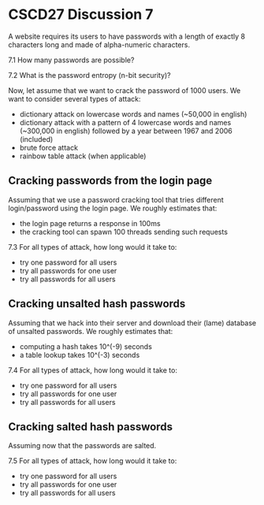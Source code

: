 # CSCD27 Discussion 7

A website requires its users to have passwords with a length of exactly 8 characters long and made of alpha-numeric characters.

7.1 How many passwords are possible?

7.2 What is the password entropy (n-bit security)?

Now, let assume that we want to crack the password of 1000 users. We want to consider several types of attack:

- dictionary attack on lowercase words and names (~50,000 in english)
- dictionary attack with a pattern of 4 lowercase words and names (~300,000 in english) followed by a year between 1967 and 2006 (included)
- brute force attack
- rainbow table attack (when applicable)

## Cracking passwords from the login page

Assuming that we use a password cracking tool that tries different login/password using the login page. We roughly estimates that:

- the login page returns a response in 100ms
- the cracking tool can spawn 100 threads sending such requests

7.3 For all types of attack, how long would it take to:

- try one password for all users
- try all passwords for one user
- try all passwords for all users

## Cracking unsalted hash passwords

Assuming that we hack into their server and download their (lame) database of unsalted passwords. We roughly estimates that:

- computing a hash takes 10^(-9) seconds
- a table lookup takes 10^(-3) seconds

7.4 For all types of attack, how long would it take to:

- try one password for all users
- try all passwords for one user
- try all passwords for all users

## Cracking salted hash passwords

Assuming now that the passwords are salted.

7.5 For all types of attack, how long would it take to:

- try one password for all users
- try all passwords for one user
- try all passwords for all users


